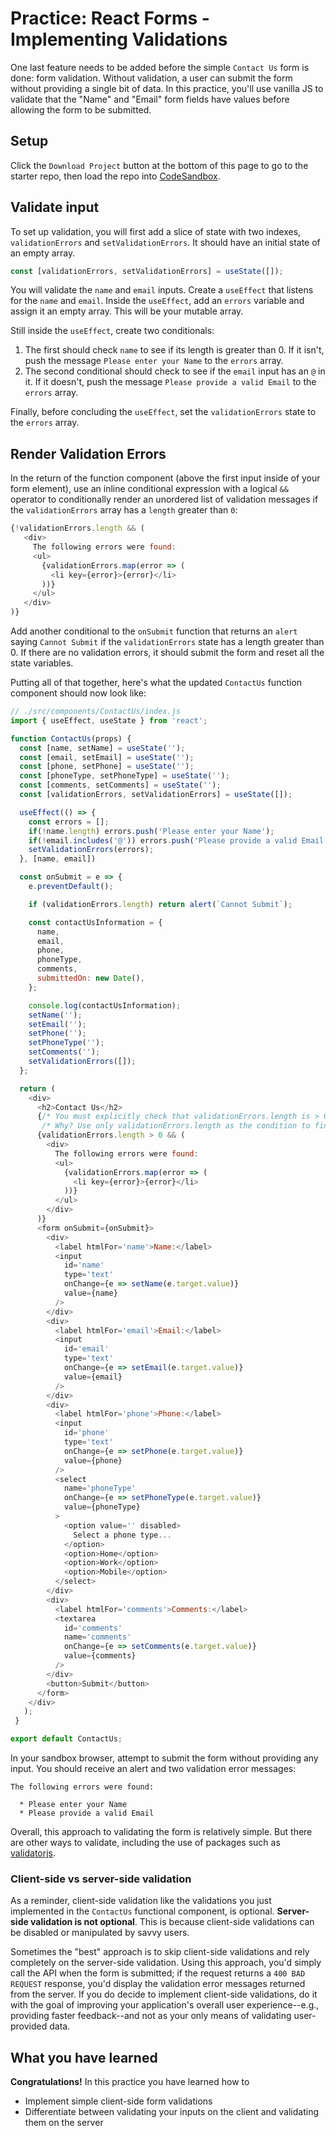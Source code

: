 # Practice: React Forms - Implementing Validations

One last feature needs to be added before the simple `Contact Us` form is done:
form validation. Without validation, a user can submit the form without
providing a single bit of data. In this practice, you'll use vanilla
JS to validate that the "Name" and "Email" form fields have values before
allowing the form to be submitted.

## Setup

Click the `Download Project` button at the bottom of this page to go to the
starter repo, then load the repo into [CodeSandbox].

## Validate input

To set up validation, you will first add a slice of state with two indexes,
`validationErrors` and `setValidationErrors`. It should have an initial state of
an empty array.

```js
const [validationErrors, setValidationErrors] = useState([]);
```

You will validate the `name` and `email` inputs. Create a `useEffect` that
listens for the `name` and `email`. Inside the `useEffect`, add an `errors`
variable and assign it an empty array. This will be your mutable array.

Still inside the `useEffect`, create two conditionals:

1. The first should check `name` to see if its length is greater than 0. If it
   isn't, push the message `Please enter your Name` to the `errors` array.
2. The second conditional should check to see if the `email` input has an `@` in
   it. If it doesn't, push the message `Please provide a valid Email` to the
   `errors` array.

Finally, before concluding the `useEffect`, set the `validationErrors` state to
the `errors` array.

## Render Validation Errors

In the return of the function component (above the first input inside of your
form element), use an inline conditional expression with a logical `&&` operator
to conditionally render an unordered list of validation messages if the
`validationErrors` array has a `length` greater than `0`:

```js
{!validationErrors.length && (
   <div>
     The following errors were found:
     <ul>
       {validationErrors.map(error => (
         <li key={error}>{error}</li>
       ))}
     </ul>
   </div>
)}
```

Add another conditional to the `onSubmit` function that returns an `alert`
saying `Cannot Submit` if the `validationErrors` state has a length greater than
0. If there are no validation errors, it should submit the form and reset all
the state variables.

Putting all of that together, here's what the updated `ContactUs` function
component should now look like:

```js
// ./src/components/ContactUs/index.js
import { useEffect, useState } from 'react';

function ContactUs(props) {
  const [name, setName] = useState('');
  const [email, setEmail] = useState('');
  const [phone, setPhone] = useState('');
  const [phoneType, setPhoneType] = useState('');
  const [comments, setComments] = useState('');
  const [validationErrors, setValidationErrors] = useState([]);

  useEffect(() => {
    const errors = [];
    if(!name.length) errors.push('Please enter your Name');
    if(!email.includes('@')) errors.push('Please provide a valid Email');
    setValidationErrors(errors);
  }, [name, email])

  const onSubmit = e => {
    e.preventDefault();

    if (validationErrors.length) return alert(`Cannot Submit`);

    const contactUsInformation = {
      name,
      email,
      phone,
      phoneType,
      comments,
      submittedOn: new Date(),
    };

    console.log(contactUsInformation);
    setName('');
    setEmail('');
    setPhone('');
    setPhoneType('');
    setComments('');
    setValidationErrors([]);
  };

  return (
    <div>
      <h2>Contact Us</h2>
      {/* You must explicitly check that validationErrors.length is > 0 here.
       /* Why? Use only validationErrors.length as the condition to find out! */}
      {validationErrors.length > 0 && (
        <div>
          The following errors were found:
          <ul>
            {validationErrors.map(error => (
              <li key={error}>{error}</li>
            ))}
          </ul>
        </div>
      )}
      <form onSubmit={onSubmit}>
        <div>
          <label htmlFor='name'>Name:</label>
          <input
            id='name'
            type='text'
            onChange={e => setName(e.target.value)}
            value={name}
          />
        </div>
        <div>
          <label htmlFor='email'>Email:</label>
          <input
            id='email'
            type='text'
            onChange={e => setEmail(e.target.value)}
            value={email}
          />
        </div>
        <div>
          <label htmlFor='phone'>Phone:</label>
          <input
            id='phone'
            type='text'
            onChange={e => setPhone(e.target.value)}
            value={phone}
          />
          <select
            name='phoneType'
            onChange={e => setPhoneType(e.target.value)}
            value={phoneType}
          >
            <option value='' disabled>
              Select a phone type...
            </option>
            <option>Home</option>
            <option>Work</option>
            <option>Mobile</option>
          </select>
        </div>
        <div>
          <label htmlFor='comments'>Comments:</label>
          <textarea
            id='comments'
            name='comments'
            onChange={e => setComments(e.target.value)}
            value={comments}
          />
        </div>
        <button>Submit</button>
      </form>
    </div>
   );
 }

export default ContactUs;
```

In your sandbox browser, attempt to submit the form without providing any input.
You should receive an alert and two validation error messages:

```plaintext
The following errors were found:

  * Please enter your Name
  * Please provide a valid Email
```

Overall, this approach to validating the form is relatively simple. But there
are other ways to validate, including the use of packages such as [validatorjs].

### Client-side vs server-side validation

As a reminder, client-side validation like the validations you just implemented
in the `ContactUs` functional component, is optional. **Server-side validation
is not optional**. This is because client-side validations can be disabled or
manipulated by savvy users.

Sometimes the "best" approach is to skip client-side validations and rely
completely on the server-side validation. Using this approach, you'd simply call
the API when the form is submitted; if the request returns a `400 BAD REQUEST`
response, you'd display the validation error messages returned from the server.
If you do decide to implement client-side validations, do it with the goal of
improving your application's overall user experience--e.g., providing faster
feedback--and not as your only means of validating user-provided data.

## What you have learned

**Congratulations!** In this practice you have learned how to

- Implement simple client-side form validations
- Differentiate between validating your inputs on the client and validating them
  on the server

[validatorjs]: https://github.com/validatorjs/validator.js
[CodeSandbox]: https://www.codesandbox.io